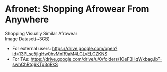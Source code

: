 # Afronet: Shopping Afrowear From Anywhere
Shopping Visually Similar Afrowear \
Image Dataset(~3GB)
* For external users: https://drive.google.com/open?id=13PLsc5jIgHw0hvMnR9aM4LGLvELCZKNS  
* For TAs: https://drive.google.com/drive/u/0/folders/1OeF3HqWxbagJbT-swhChRtg6KTg3qRkS
